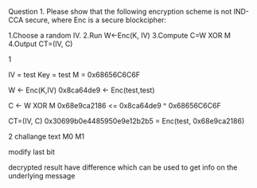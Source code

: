 Question 1. Please show that the following encryption scheme is not IND-CCA secure, where Enc is a secure blockcipher:

1.Choose a random IV.
2.Run W←Enc(K, IV)
3.Compute C=W XOR M
4.Output CT=(IV, C)

1  

IV = test
Key = test
M = 0x68656C6C6F

W <- Enc(K,IV)
0x8ca64de9 <- Enc(test,test)

C <- W XOR M
0x68e9ca2186 <= 0x8ca64de9 ^ 0x68656C6C6F

CT=(IV, C)
0x30699b0e4485950e9e12b2b5 = Enc(test, 0x68e9ca2186)

2 challange text M0 M1

modify last bit

decrypted result have difference which can be used to get info on the underlying message